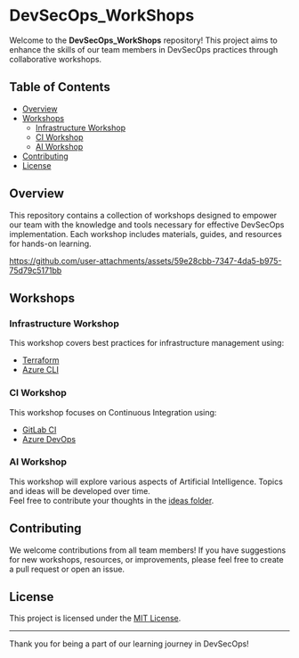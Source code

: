 # DevSecOps_WorkShops

Welcome to the **DevSecOps_WorkShops** repository! This project aims to enhance the skills of our team members in DevSecOps practices through collaborative workshops.

## Table of Contents

- [Overview](#overview)
- [Workshops](#workshops)
  - [Infrastructure Workshop](#infrastructure-workshop)
  - [CI Workshop](#ci-workshop)
  - [AI Workshop](#ai-workshop)
- [Contributing](#contributing)
- [License](#license)

## Overview

This repository contains a collection of workshops designed to empower our team with the knowledge and tools necessary for effective DevSecOps implementation. Each workshop includes materials, guides, and resources for hands-on learning.

https://github.com/user-attachments/assets/59e28cbb-7347-4da5-b975-75d79c5171bb

## Workshops

### Infrastructure Workshop
This workshop covers best practices for infrastructure management using:
- [Terraform](Infrastructure_Workshop/Terraform/README.md)
- [Azure CLI](Infrastructure_Workshop/Azure_CLI/README.md)

### CI Workshop
This workshop focuses on Continuous Integration using:
- [GitLab CI](CI_Workshop/GitLab_CI/README.md)
- [Azure DevOps](CI_Workshop/Azure_DevOps/README.md)

### AI Workshop
This workshop will explore various aspects of Artificial Intelligence. Topics and ideas will be developed over time.  
Feel free to contribute your thoughts in the [ideas folder](AI_Workshop/ideas/).

## Contributing

We welcome contributions from all team members! If you have suggestions for new workshops, resources, or improvements, please feel free to create a pull request or open an issue.

## License

This project is licensed under the [MIT License](LICENSE).

---

Thank you for being a part of our learning journey in DevSecOps!
